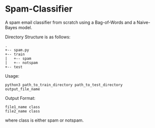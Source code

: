 # Spam-Classifier

A spam email classifier from scratch using a Bag-of-Words and a Naive-Bayes model.

Directory Structure is as follows:
```
.
+-- spam.py
+-- train
|   +-- spam
|   +-- notspam
+-- test
```
Usage:
```
python3 path_to_train_directory path_to_test_directory output_file_name
```

Output Format:
```
file1_name class
file2_name class
```
where class is either spam or notspam.
